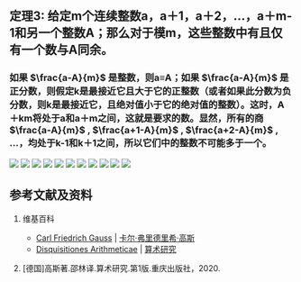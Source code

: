 ## 定理3: 给定m个连续整数a，a＋1，a＋2，…，a＋m-1和另一个整数A；那么对于模m，这些整数中有且仅有一个数与A同余。
### 如果 $\frac{a-A}{m}$ 是整数，则a≡A；如果 $\frac{a-A}{m}$ 是正分数，则假定k是最接近它且大于它的正整数（或者如果此分数为负分数，则k是最接近它，且绝对值小于它的绝对值的整数）。这时，A＋km将处于a和a＋m之间，这就是要求的数。显然，所有的商 $\frac{a-A}{m}$ ,  $\frac{a+1-A}{m}$ ,  $\frac{a+2-A}{m}$ , …，均处于k-1和k＋1之间，所以它们中的整数不可能多于一个。

![](/images/数论/高斯的算术研究中典型的推演实验/章1/定理3/3-1.jpg)
![](/images/数论/高斯的算术研究中典型的推演实验/章1/定理3/3-2.jpg)
![](/images/数论/高斯的算术研究中典型的推演实验/章1/定理3/3-3.jpg)
![](/images/数论/高斯的算术研究中典型的推演实验/章1/定理3/3-4.jpg)
![](/images/数论/高斯的算术研究中典型的推演实验/章1/定理3/3-5.jpg)
![](/images/数论/高斯的算术研究中典型的推演实验/章1/定理3/3-6.jpg)
![](/images/数论/高斯的算术研究中典型的推演实验/章1/定理3/3-7.jpg)
![](/images/数论/高斯的算术研究中典型的推演实验/章1/定理3/3-8.jpg)
![](/images/数论/高斯的算术研究中典型的推演实验/章1/定理3/3-9.jpg)
![](/images/数论/高斯的算术研究中典型的推演实验/章1/定理3/3-10.jpg)
![](/images/数论/高斯的算术研究中典型的推演实验/章1/定理3/3-11.jpg)

## 参考文献及资料

1. 维基百科
	- [Carl Friedrich Gauss](https://en.wikipedia.org/wiki/Carl_Friedrich_Gauss) | [卡尔·弗里德里希·高斯](https://zh.wikipedia.org/wiki/%E5%8D%A1%E7%88%BE%C2%B7%E5%BC%97%E9%87%8C%E5%BE%B7%E9%87%8C%E5%B8%8C%C2%B7%E9%AB%98%E6%96%AF) 
	- [Disquisitiones Arithmeticae](https://en.wikipedia.org/wiki/Disquisitiones_Arithmeticae) | [算术研究](https://zh.wikipedia.org/wiki/算术研究) 

2. [德国]高斯著.邵林译.算术研究.第1版.重庆出版社，2020.




